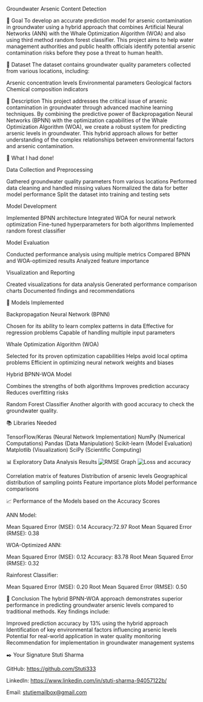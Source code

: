 Groundwater Arsenic Content Detection

🎯 Goal
To develop an accurate prediction model for arsenic contamination in groundwater using a hybrid approach that combines Artificial Neural Networks (ANN) with the Whale Optimization Algorithm (WOA) and also using third method random forest classifier. This project aims to help water management authorities and public health officials identify potential arsenic contamination risks before they pose a threat to human health.

🧵 Dataset
The dataset contains groundwater quality parameters collected from various locations, including:

Arsenic concentration levels
Environmental parameters
Geological factors
Chemical composition indicators

🧾 Description
This project addresses the critical issue of arsenic contamination in groundwater through advanced machine learning techniques. By combining the predictive power of Backpropagation Neural Networks (BPNN) with the optimization capabilities of the Whale Optimization Algorithm (WOA), we create a robust system for predicting arsenic levels in groundwater. This hybrid approach allows for better understanding of the complex relationships between environmental factors and arsenic contamination.

🧮 What I had done!

Data Collection and Preprocessing

Gathered groundwater quality parameters from various locations
Performed data cleaning and handled missing values
Normalized the data for better model performance
Split the dataset into training and testing sets


Model Development

Implemented BPNN architecture
Integrated WOA for neural network optimization
Fine-tuned hyperparameters for both algorithms
Implemented random forest classifier


Model Evaluation

Conducted performance analysis using multiple metrics
Compared BPNN and WOA-optimized results
Analyzed feature importance


Visualization and Reporting

Created visualizations for data analysis
Generated performance comparison charts
Documented findings and recommendations



🚀 Models Implemented

Backpropagation Neural Network (BPNN)

Chosen for its ability to learn complex patterns in data
Effective for regression problems
Capable of handling multiple input parameters


Whale Optimization Algorithm (WOA)

Selected for its proven optimization capabilities
Helps avoid local optima problems
Efficient in optimizing neural network weights and biases


Hybrid BPNN-WOA Model

Combines the strengths of both algorithms
Improves prediction accuracy
Reduces overfitting risks

Random Forest Classifier
Another algorith with good accuracy to check the groundwater quality.

📚 Libraries Needed

TensorFlow/Keras (Neural Network Implementation)
NumPy (Numerical Computations)
Pandas (Data Manipulation)
Scikit-learn (Model Evaluation)
Matplotlib (Visualization)
SciPy (Scientific Computing)

📊 Exploratory Data Analysis Results
![RMSE Graph](https://github.com/user-attachments/assets/00e3cecb-af37-428b-b00d-6d6b4c3e5b19)
![Loss and accuracy](https://github.com/user-attachments/assets/ffc4b37e-f58d-4d20-b1a9-b0a213514d61)


Correlation matrix of features
Distribution of arsenic levels
Geographical distribution of sampling points
Feature importance plots
Model performance comparisons

📈 Performance of the Models based on the Accuracy Scores

ANN Model:

Mean Squared Error (MSE): 0.14
Accuracy:72.97 
Root Mean Squared Error (RMSE): 0.38


WOA-Optimized ANN:

Mean Squared Error (MSE): 0.12
Accuracy: 83.78
Root Mean Squared Error (RMSE): 0.32

Rainforest Classifier:

Mean Squared Error (MSE): 0.20
Root Mean Squared Error (RMSE): 0.50


📢 Conclusion
The hybrid BPNN-WOA approach demonstrates superior performance in predicting groundwater arsenic levels compared to traditional methods. Key findings include:

Improved prediction accuracy by 13% using the hybrid approach
Identification of key environmental factors influencing arsenic levels
Potential for real-world application in water quality monitoring
Recommendation for implementation in groundwater management systems

✒️ Your Signature
Stuti Sharma

GitHub: https://github.com/Stuti333

LinkedIn: https://www.linkedin.com/in/stuti-sharma-94057122b/

Email: stutiemailbox@gmail.com
